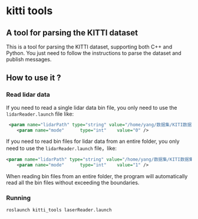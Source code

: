 # kitti tools

## A tool for parsing the KITTI dataset

This is a tool for parsing the KITTI dataset, supporting both C++ and Python. You just need to follow the instructions to parse the dataset and publish messages.

## How to use it ?

### Read lidar data

If you need to read a single lidar data bin file, you only need to use the `lidarReader.launch` file like:

```xml
 <param name="lidarPath" type="string" value="/home/yang/数据集/KITI数据集/2024-8-4_FULL-KITI-DataSet/kitti/dataset/sequences/00/velodyne/000001.bin" />
    <param name="mode"      type="int"    value="0" />
```

If you need to read bin files for lidar data from an entire folder, you only need to use the `lidarReader.launch`  file，like:

```xml
<param name="lidarPath" type="string" value="/home/yang/数据集/KITI数据集/2024-8-4_FULL-KITI-DataSet/kitti/dataset/sequences/00/velodyne" />
    <param name="mode"      type="int"    value="1" />
```

When reading bin files from an entire folder, the program will automatically read all the bin files without exceeding the boundaries.


### Running

```bash
roslaunch kitti_tools laserReader.launch
```
